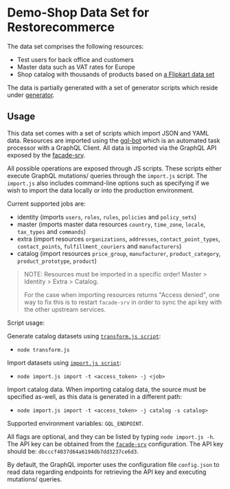 # Demo-Shop Data Set for Restorecommerce

The data set comprises the following resources:

- Test users for back office and customers
- Master data such as VAT rates for Europe
- Shop catalog with thousands of products based on [a Flipkart data set](https://www.kaggle.com/pramod7/flipkart-data-insights)

The data is partially generated with a set of generator scripts which reside
under [generator](generator).

## Usage

This data set comes with a set of scripts which import JSON and YAML data.
Resources are imported using the [gql-bot](https://github.com/restorecommerce/gql-bot) which is an automated task processor with a GraphQL Client.
All data is imported via the GraphQL API exposed by the [facade-srv](https://github.com/restorecommerce/facade-srv).

All possible operations are exposed through JS scripts.
These scripts either execute GraphQL mutations/ queries through the `import.js` script.
The `import.js` also includes command-line options such as specifying if we wish
to import the data locally or into the production environment.

Current supported jobs are:

- identity (imports `users`, `roles`, `rules`, `policies` and `policy_sets`)
- master (imports master data resources `country`, `time_zone`, `locale`,
 `tax_types` and `commands`)
- extra (import resources `organizations`, `addresses`, `contact_point_types`, 
`contact_points`, `fulfillment_couriers` and `manufacturers`)
- catalog (import resources `price_group`, `manufacturer`, `product_category`, 
  `product_prototype`, `product`)

> NOTE: Resources must be imported in a specific order!
> Master > Identity > Extra > Catalog.
> 
> For the case when importing resources returns "Access denied", one way to fix
> this is to restart `facade-srv` in order to sync the api key with the other
> upstream services.

Script usage:

Generate catalog datasets using [`transform.js script`](./generator/catalog/transform.js):  
- `node transform.js`

Import datasets using [`import.js script`](./import.js):  
- `node import.js import -t <access_token> -j <job>`

Import catalog data. When importing catalog data, the source must be specified
 as-well, as this data is generated in a different path:  
- `node import.js import -t <access_token> -j catalog -s catalog>`

Supported environment variables: `GQL_ENDPOINT`.

All flags are optional, and they can be listed by typing `node import.js -h`.
The API key can be obtained from the [`facade-srv`](https://github.com/restorecommerce/facade-srv/blob/master/cfg/config.json#L21) configuration.
The API key should be: `dbcccf4037d64a6194db7dd3237ce6d3`.

By default, the GraphQL importer uses the configuration file `config.json` to read data regarding endpoints for retrieving the API key
and executing mutations/ queries.
